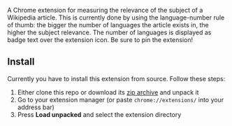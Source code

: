 A Chrome extension for measuring the relevance of the subject of a Wikipedia article. This is currently done by using the language-number rule of thumb: the bigger the number of languages the article exists in, the higher the subject relevance. The number of languages is displayed as badge text over the extension icon. Be sure to pin the extension!

## Install

Currently you have to install this extension from source. Follow these steps:

1. Either clone this repo or download its [zip archive](https://github.com/FabijanC/wiki-relevance/archive/refs/heads/master.ziparchive/refs/heads/master.zip) and unpack it
2. Go to your extension manager (or paste `chrome://extensions/` into your address bar)
3. Press **Load unpacked** and select the extension directory

